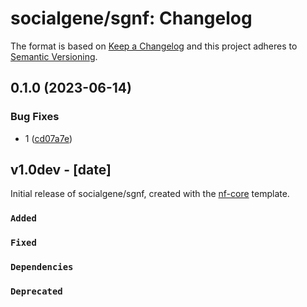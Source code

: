 # socialgene/sgnf: Changelog

The format is based on [Keep a Changelog](https://keepachangelog.com/en/1.0.0/)
and this project adheres to [Semantic Versioning](https://semver.org/spec/v2.0.0.html).

## 0.1.0 (2023-06-14)


### Bug Fixes

* 1 ([cd07a7e](https://github.com/socialgene/sgnf/commit/cd07a7e36efa858e98817ff789b6ca0c598d3837))

## v1.0dev - [date]

Initial release of socialgene/sgnf, created with the [nf-core](https://nf-co.re/) template.

### `Added`

### `Fixed`

### `Dependencies`

### `Deprecated`
